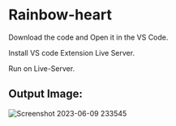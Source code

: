 # Rainbow-heart

Download the code and Open it in the VS Code. 

Install VS code Extension Live Server.

Run on Live-Server.

## Output Image:

![Screenshot 2023-06-09 233545](https://github.com/rohanmr/rainbow-heart/assets/122428641/1e70f65a-fef5-4da5-afb6-52464189a979)
